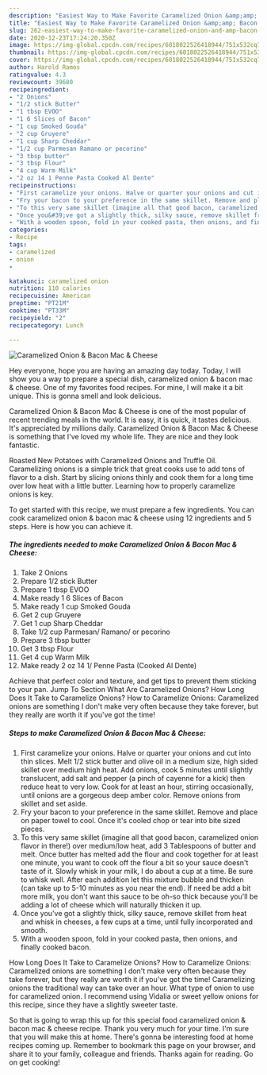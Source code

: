 ```yaml
---
description: "Easiest Way to Make Favorite Caramelized Onion &amp;amp; Bacon Mac &amp;amp; Cheese"
title: "Easiest Way to Make Favorite Caramelized Onion &amp;amp; Bacon Mac &amp;amp; Cheese"
slug: 262-easiest-way-to-make-favorite-caramelized-onion-and-amp-bacon-mac-and-amp-cheese
date: 2020-12-23T17:24:20.350Z
image: https://img-global.cpcdn.com/recipes/6018022526418944/751x532cq70/caramelized-onion-bacon-mac-cheese-recipe-main-photo.jpg
thumbnail: https://img-global.cpcdn.com/recipes/6018022526418944/751x532cq70/caramelized-onion-bacon-mac-cheese-recipe-main-photo.jpg
cover: https://img-global.cpcdn.com/recipes/6018022526418944/751x532cq70/caramelized-onion-bacon-mac-cheese-recipe-main-photo.jpg
author: Harold Ramos
ratingvalue: 4.3
reviewcount: 39680
recipeingredient:
- "2 Onions"
- "1/2 stick Butter"
- "1 tbsp EVOO"
- "1 6 Slices of Bacon"
- "1 cup Smoked Gouda"
- "2 cup Gruyere"
- "1 cup Sharp Cheddar"
- "1/2 cup Parmesan Ramano or pecorino"
- "3 tbsp butter"
- "3 tbsp Flour"
- "4 cup Warm Milk"
- "2 oz 14 1 Penne Pasta Cooked Al Dente"
recipeinstructions:
- "First caramelize your onions. Halve or quarter your onions and cut into thin slices. Melt 1/2 stick butter and olive oil in a medium size, high sided skillet over medium high heat. Add onions, cook 5 minutes until slightly translucent, add salt and pepper (a pinch of cayenne for a kick) then reduce heat to very low. Cook for at least an hour, stirring occasionally, until onions are a gorgeous deep amber color. Remove onions from skillet and set aside."
- "Fry your bacon to your preference in the same skillet. Remove and place on paper towel to cool. Once it&#39;s cooled chop or tear into bite sized pieces."
- "To this very same skillet (imagine all that good bacon, caramelized onion flavor in there!) over medium/low heat, add 3 Tablespoons of butter and melt. Once butter has melted add the flour and cook together for at least one minute, you want to cook off the flour a bit so your sauce doesn&#39;t taste of it. Slowly whisk in your milk, I do about a cup at a time. Be sure to whisk well. After each addition let this mixture bubble and thicken (can take up to 5-10 minutes as you near the end). If need be add a bit more milk, you don&#39;t want this sauce to be oh-so thick because you&#39;ll be adding a lot of cheese which will naturally thicken it up."
- "Once you&#39;ve got a slightly thick, silky sauce, remove skillet from heat and whisk in cheeses, a few cups at a time, until fully incorporated and smooth."
- "With a wooden spoon, fold in your cooked pasta, then onions, and finally cooked bacon."
categories:
- Recipe
tags:
- caramelized
- onion
- 

katakunci: caramelized onion  
nutrition: 110 calories
recipecuisine: American
preptime: "PT21M"
cooktime: "PT33M"
recipeyield: "2"
recipecategory: Lunch

---
```



![Caramelized Onion &amp; Bacon Mac &amp; Cheese](https://img-global.cpcdn.com/recipes/6018022526418944/751x532cq70/caramelized-onion-bacon-mac-cheese-recipe-main-photo.jpg)

Hey everyone, hope you are having an amazing day today. Today, I will show you a way to prepare a special dish, caramelized onion &amp; bacon mac &amp; cheese. One of my favorites food recipes. For mine, I will make it a bit unique. This is gonna smell and look delicious.

Caramelized Onion &amp; Bacon Mac &amp; Cheese is one of the most popular of recent trending meals in the world. It is easy, it is quick, it tastes delicious. It's appreciated by millions daily. Caramelized Onion &amp; Bacon Mac &amp; Cheese is something that I've loved my whole life. They are nice and they look fantastic.

Roasted New Potatoes with Caramelized Onions and Truffle Oil. Caramelizing onions is a simple trick that great cooks use to add tons of flavor to a dish. Start by slicing onions thinly and cook them for a long time over low heat with a little butter. Learning how to properly caramelize onions is key.


To get started with this recipe, we must prepare a few ingredients. You can cook caramelized onion &amp; bacon mac &amp; cheese using 12 ingredients and 5 steps. Here is how you can achieve it.

<!--inarticleads1-->

##### The ingredients needed to make Caramelized Onion &amp; Bacon Mac &amp; Cheese:

1. Take 2 Onions
1. Prepare 1/2 stick Butter
1. Prepare 1 tbsp EVOO
1. Make ready 1 6 Slices of Bacon
1. Make ready 1 cup Smoked Gouda
1. Get 2 cup Gruyere
1. Get 1 cup Sharp Cheddar
1. Take 1/2 cup Parmesan/ Ramano/ or pecorino
1. Prepare 3 tbsp butter
1. Get 3 tbsp Flour
1. Get 4 cup Warm Milk
1. Make ready 2 oz 14 1/ Penne Pasta (Cooked Al Dente)


Achieve that perfect color and texture, and get tips to prevent them sticking to your pan. Jump To Section What Are Caramelized Onions? How Long Does It Take to Caramelize Onions? How to Caramelize Onions: Caramelized onions are something I don&#39;t make very often because they take forever, but they really are worth it if you&#39;ve got the time! 

<!--inarticleads2-->

##### Steps to make Caramelized Onion &amp; Bacon Mac &amp; Cheese:

1. First caramelize your onions. Halve or quarter your onions and cut into thin slices. Melt 1/2 stick butter and olive oil in a medium size, high sided skillet over medium high heat. Add onions, cook 5 minutes until slightly translucent, add salt and pepper (a pinch of cayenne for a kick) then reduce heat to very low. Cook for at least an hour, stirring occasionally, until onions are a gorgeous deep amber color. Remove onions from skillet and set aside.
1. Fry your bacon to your preference in the same skillet. Remove and place on paper towel to cool. Once it&#39;s cooled chop or tear into bite sized pieces.
1. To this very same skillet (imagine all that good bacon, caramelized onion flavor in there!) over medium/low heat, add 3 Tablespoons of butter and melt. Once butter has melted add the flour and cook together for at least one minute, you want to cook off the flour a bit so your sauce doesn&#39;t taste of it. Slowly whisk in your milk, I do about a cup at a time. Be sure to whisk well. After each addition let this mixture bubble and thicken (can take up to 5-10 minutes as you near the end). If need be add a bit more milk, you don&#39;t want this sauce to be oh-so thick because you&#39;ll be adding a lot of cheese which will naturally thicken it up.
1. Once you&#39;ve got a slightly thick, silky sauce, remove skillet from heat and whisk in cheeses, a few cups at a time, until fully incorporated and smooth.
1. With a wooden spoon, fold in your cooked pasta, then onions, and finally cooked bacon.


How Long Does It Take to Caramelize Onions? How to Caramelize Onions: Caramelized onions are something I don&#39;t make very often because they take forever, but they really are worth it if you&#39;ve got the time! Caramelizing onions the traditional way can take over an hour. What type of onion to use for caramelized onion. I recommend using Vidalia or sweet yellow onions for this recipe, since they have a slightly sweeter taste. 

So that is going to wrap this up for this special food caramelized onion &amp; bacon mac &amp; cheese recipe. Thank you very much for your time. I'm sure that you will make this at home. There's gonna be interesting food at home recipes coming up. Remember to bookmark this page on your browser, and share it to your family, colleague and friends. Thanks again for reading. Go on get cooking!

